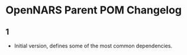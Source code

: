 # OpenNARS Parent POM Changelog

## 1

* Initial version, defines some of the most common dependencies.
